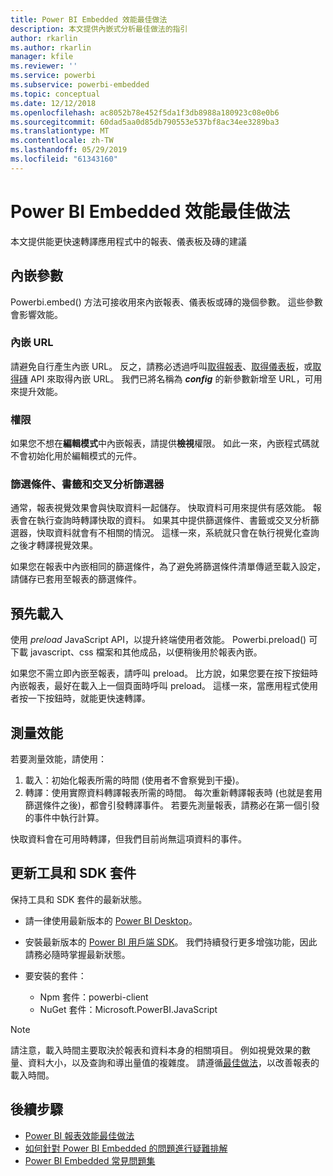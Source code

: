 ```yaml
---
title: Power BI Embedded 效能最佳做法
description: 本文提供內嵌式分析最佳做法的指引
author: rkarlin
ms.author: rkarlin
manager: kfile
ms.reviewer: ''
ms.service: powerbi
ms.subservice: powerbi-embedded
ms.topic: conceptual
ms.date: 12/12/2018
ms.openlocfilehash: ac8052b78e452f5da1f3db8988a180923c08e0b6
ms.sourcegitcommit: 60dad5aa0d85db790553e537bf8ac34ee3289ba3
ms.translationtype: MT
ms.contentlocale: zh-TW
ms.lasthandoff: 05/29/2019
ms.locfileid: "61343160"
---
```

# <a name="power-bi-embedded-performance-best-practices"></a>Power BI Embedded 效能最佳做法

本文提供能更快速轉譯應用程式中的報表、儀表板及磚的建議

## <a name="embed-parameters"></a>內嵌參數

Powerbi.embed() 方法可接收用來內嵌報表、儀表板或磚的幾個參數。 這些參數會影響效能。

### <a name="embed-url"></a>內嵌 URL

請避免自行產生內嵌 URL。 反之，請務必透過呼叫[取得報表](/rest/api/power-bi/reports/getreportsingroup)、[取得儀表板](/rest/api/power-bi/dashboards/getdashboardsingroup)，或[取得磚](/rest/api/power-bi/dashboards/gettilesingroup) API 來取得內嵌 URL。 我們已將名稱為 **_config_** 的新參數新增至 URL，可用來提升效能。

### <a name="permissions"></a>權限

如果您不想在**編輯模式**中內嵌報表，請提供**檢視**權限。 如此一來，內嵌程式碼就不會初始化用於編輯模式的元件。

### <a name="filters-bookmarks-and-slicers"></a>篩選條件、書籤和交叉分析篩選器

通常，報表視覺效果會與快取資料一起儲存。 快取資料可用來提供有感效能。 報表會在執行查詢時轉譯快取的資料。 如果其中提供篩選條件、書籤或交叉分析篩選器，快取資料就會有不相關的情況。 這樣一來，系統就只會在執行視覺化查詢之後才轉譯視覺效果。

如果您在報表中內嵌相同的篩選條件，為了避免將篩選條件清單傳遞至載入設定，請儲存已套用至報表的篩選條件。

## <a name="preload"></a>預先載入

使用 *preload* JavaScript API，以提升終端使用者效能。
Powerbi.preload() 可下載 javascript、css 檔案和其他成品，以便稍後用於報表內嵌。

如果您不需立即內嵌至報表，請呼叫 preload。 比方說，如果您要在按下按鈕時內嵌報表，最好在載入上一個頁面時呼叫 preload。 這樣一來，當應用程式使用者按一下按鈕時，就能更快速轉譯。

## <a name="measure-performance"></a>測量效能

若要測量效能，請使用：

1. 載入：初始化報表所需的時間 (使用者不會察覺到干擾)。
2. 轉譯：使用實際資料轉譯報表所需的時間。 每次重新轉譯報表時 (也就是套用篩選條件之後)，都會引發轉譯事件。 若要先測量報表，請務必在第一個引發的事件中執行計算。

快取資料會在可用時轉譯，但我們目前尚無這項資料的事件。

## <a name="update-tools-and-sdk-packages"></a>更新工具和 SDK 套件

保持工具和 SDK 套件的最新狀態。

* 請一律使用最新版本的 [Power BI Desktop](https://powerbi.microsoft.com/desktop/)。

* 安裝最新版本的 [Power BI 用戶端 SDK](https://github.com/Microsoft/PowerBI-JavaScript)。 我們持續發行更多增強功能，因此請務必隨時掌握最新狀態。

* 要安裝的套件：
    * Npm 套件：powerbi-client
    * NuGet 套件：Microsoft.PowerBI.JavaScript

> [!Note]
> 請注意，載入時間主要取決於報表和資料本身的相關項目。 例如視覺效果的數量、資料大小，以及查詢和導出量值的複雜度。 請遵循[最佳做法](../power-bi-reports-performance.md)，以改善報表的載入時間。

## <a name="next-steps"></a>後續步驟

* [Power BI 報表效能最佳做法](../power-bi-reports-performance.md)
* [如何針對 Power BI Embedded 的問題進行疑難排解](embedded-troubleshoot.md)
* [Power BI Embedded 常見問題集](embedded-faq.md)

